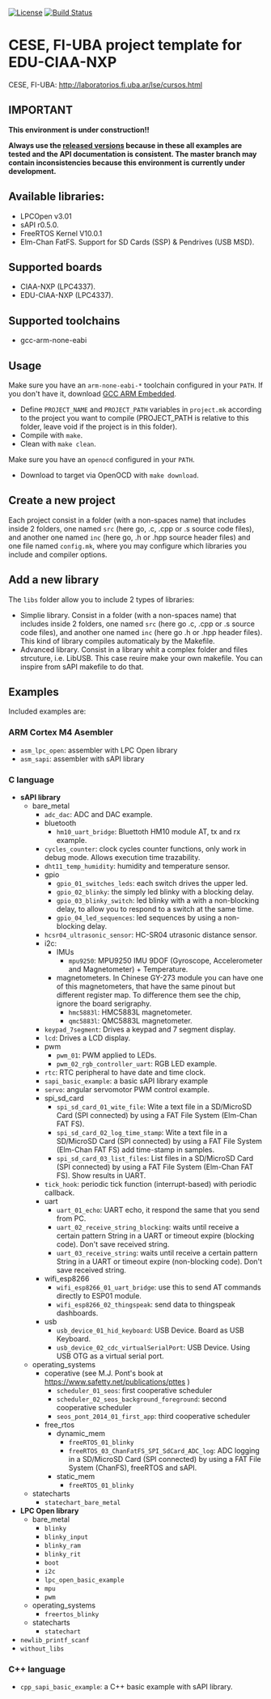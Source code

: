 [![License](https://img.shields.io/badge/License-BSD%203--Clause-blue.svg)](https://opensource.org/licenses/BSD-3-Clause) [![Build Status](https://travis-ci.com/epernia/cese-edu-ciaa-template.svg?branch=master)](https://travis-ci.com/epernia/cese-edu-ciaa-template)

# CESE, FI-UBA project template for EDU-CIAA-NXP

CESE, FI-UBA: http://laboratorios.fi.uba.ar/lse/cursos.html

## IMPORTANT

**This environment is under construction!!**

**Always use the [released versions](../../releases) because in these all examples are tested and the API documentation is consistent. The master branch may contain inconsistencies because this environment is currently under development.**

## Available libraries:

- LPCOpen v3.01
- sAPI r0.5.0.
- FreeRTOS Kernel V10.0.1
- Elm-Chan FatFS. Support for SD Cards (SSP) & Pendrives (USB MSD).

## Supported boards

- CIAA-NXP (LPC4337).
- EDU-CIAA-NXP (LPC4337).

## Supported toolchains

- gcc-arm-none-eabi

## Usage

Make sure you have an ```arm-none-eabi-*``` toolchain configured in your ```PATH```. If you don't have it, download [GCC ARM Embedded](https://developer.arm.com/open-source/gnu-toolchain/gnu-rm).
- Define ```PROJECT_NAME```  and ```PROJECT_PATH``` variables in ```project.mk``` according to the project you want to compile (PROJECT_PATH is relative to this folder, leave void if the project is in this folder).
- Compile with ```make```.
- Clean with ```make clean```.

Make sure you have an ```openocd``` configured in your ```PATH```.
- Download to target via OpenOCD with ```make download```.

## Create a new project

Each project consist in a folder (with a non-spaces name) that includes inside 2 folders, one named ```src``` (here go, .c, .cpp or .s source code files), and another one named ```inc``` (here go, .h or .hpp source header files) and one file named ```config.mk```, where you may configure which libraries you include and compiler options.

## Add a new library

The ```libs``` folder allow you to include 2 types of libraries:
- Simplie library. Consist in a folder (with a non-spaces name) that includes inside 2 folders, one named ```src``` (here go .c, .cpp or .s source code files), and another one named ```inc``` (here go .h or .hpp header files). This kind of library compiles automaticaly by the Makefile.
- Advanced library. Consist in a library whit a complex folder and files strcuture, i.e. LibUSB. This case reuire make your own makefile. You can inspire from sAPI makefile to do that.


## Examples

Included examples are:

### ARM Cortex M4 Asembler
 - ```asm_lpc_open```: assembler with LPC Open library
 - ```asm_sapi```: assembler with sAPI library
 
### C language
 - **sAPI library**
    - bare_metal
        - ```adc_dac```: ADC and DAC example.
        - bluetooth
            - ```hm10_uart_bridge```: Bluettoth HM10 module AT, tx and rx example.
        - ```cycles_counter```: clock cycles counter functions, only work in debug mode. Allows execution time trazability.
        - ```dht11_temp_humidity```: humidity and temperature sensor.
        - gpio
            - ```gpio_01_switches_leds```: each switch drives the upper led.
            - ```gpio_02_blinky```: the simply led blinky with a blocking delay.
            - ```gpio_03_blinky_switch```: led blinky with a with a non-blocking delay, to allow you to respond to a switch at the same time.
            - ```gpio_04_led_sequences```: led sequences by using a non-blocking delay.
        - ```hcsr04_ultrasonic_sensor```:  HC-SR04 utrasonic distance sensor.
        - i2c:
            - IMUs
                - ```mpu9250```: MPU9250 IMU 9DOF (Gyroscope, Accelerometer and Magnetometer) + Temperature.
            - magnetometers. In Chinese GY-273 module you can have one of this magnetometers, that have the same pinout but different register map. To difference them see the chip, ignore the board serigraphy.
                - ```hmc5883l```: HMC5883L magnetometer. 
                - ```qmc5883l```: QMC5883L magnetometer.
        - ```keypad_7segment```: Drives a keypad and 7 segment display.
        - ```lcd```: Drives a LCD display.
        - pwm
            - ```pwm_01```: PWM applied to LEDs.
            - ```pwm_02_rgb_controller_uart```: RGB LED example.
        - ```rtc```: RTC peripheral to have date and time clock.
        - ```sapi_basic_example```: a basic sAPI library example
        - ```servo```: angular servomotor PWM control example.
        - spi_sd_card
            - ```spi_sd_card_01_wite_file```: Wite a text file in a SD/MicroSD Card (SPI connected) by using a FAT File System (Elm-Chan FAT FS).
            - ```spi_sd_card_02_log_time_stamp```: Wite a text file in a SD/MicroSD Card (SPI connected) by using a FAT File System (Elm-Chan FAT FS) add time-stamp in samples.
            - ```spi_sd_card_03_list_files```: List files in a SD/MicroSD Card (SPI connected) by using a FAT File System (Elm-Chan FAT FS). Show results in UART.
        - ```tick_hook```: periodic tick function (interrupt-based) with periodic callback.
        - uart
            - ```uart_01_echo```: UART echo, it respond the same that you send from PC.
            - ```uart_02_receive_string_blocking```: waits until receive a certain pattern String in a UART or timeout expire (blocking code). Don't save received string.
            - ```uart_03_receive_string```: waits until receive a certain pattern String in a UART or timeout expire (non-blocking code). Don't save received string.
        - wifi_esp8266
            - ```wifi_esp8266_01_uart_bridge```: use this to send AT commands directly to ESP01 module.
            - ```wifi_esp8266_02_thingspeak```: send data to thingspeak dashboards.
        - usb
            - ```usb_device_01_hid_keyboard```: USB Device. Board as USB Keyboard.
            - ```usb_device_02_cdc_virtualSerialPort```: USB Device. Using USB OTG as a virtual serial port.
    - operating_systems
        - coperative (see M.J. Pont's book at https://www.safetty.net/publications/pttes )
            - ```scheduler_01_seos```: first cooperative scheduler
            - ```scheduler_02_seos_background_foreground```: second cooperative scheduler
            - ```seos_pont_2014_01_first_app```: third cooperative scheduler
        - free_rtos
            - dynamic_mem
                - ```freeRTOS_01_blinky```
                - ```freeRTOS_03_ChanFatFS_SPI_SdCard_ADC_log```: ADC logging in a SD/MicroSD Card (SPI connected) by using a FAT File System (ChanFS), freeRTOS and sAPI.
            - static_mem
                - ```freeRTOS_01_blinky```
    - statecharts
        - ```statechart_bare_metal```
 - **LPC Open library**
    - bare_metal
        - ```blinky```
        - ```blinky_input```
        - ```blinky_ram```
        - ```blinky_rit```
        - ```boot```
        - ```i2c```
        - ```lpc_open_basic_example```
        - ```mpu```
        - ```pwm```
    - operating_systems
        - ```freertos_blinky```
    - statecharts
        - ```statechart```
 - ```newlib_printf_scanf```
 - ```without_libs```
 
### C++ language
 - ```cpp_sapi_basic_example```: a C++ basic example with sAPI library.
